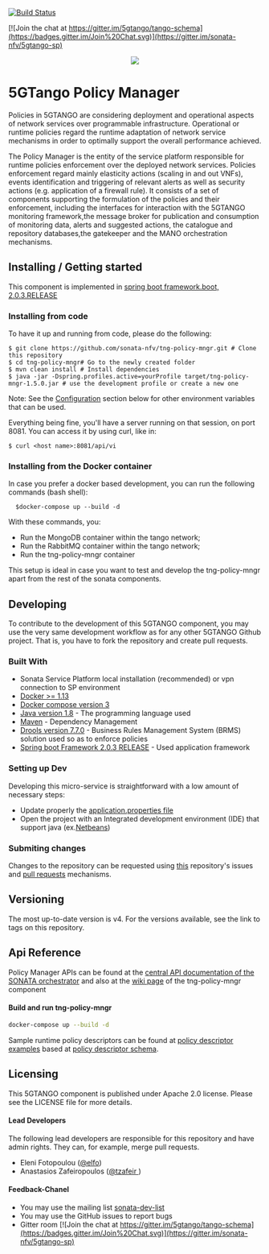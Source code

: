 [![Build Status](https://jenkins.sonata-nfv.eu/buildStatus/icon?job=tng-api-gtw/master)](https://jenkins.sonata-nfv.eu/job/tng-profiler)

[![Join the chat at https://gitter.im/5gtango/tango-schema](https://badges.gitter.im/Join%20Chat.svg)](https://gitter.im/sonata-nfv/5gtango-sp)

<p align="center"><img src="https://github.com/sonata-nfv/tng-api-gtw/wiki/images/sonata-5gtango-logo-500px.png" /></p>

# 5GTango Policy Manager

Policies in 5GTANGO are considering deployment and operational aspects of network services over programmable infrastructure. Operational or runtime policies regard the runtime adaptation of network service mechanisms in order to optimally support the overall performance achieved.

The Policy Manager is the entity of the service platform responsible for runtime policies enforcement over the deployed network services. Policies enforcement regard mainly elasticity actions (scaling in and out VNFs), events identification and triggering of relevant alerts as well as security actions (e.g. application of a firewall rule). It consists of a set of components supporting the formulation of the policies and their enforcement, including the interfaces for interaction with the 5GTANGO monitoring framework,the message broker for publication and consumption of monitoring data, alerts and suggested actions, the catalogue and repository databases,the gatekeeper and the MANO orchestration mechanisms.

## Installing / Getting started

This component is implemented in [spring boot framework.boot, 2.0.3.RELEASE ](https://spring.io/)

### Installing from code
To have it up and running from code, please do the following:
```
$ git clone https://github.com/sonata-nfv/tng-policy-mngr.git # Clone this repository
$ cd tng-policy-mngr# Go to the newly created folder
$ mvn clean install # Install dependencies
$ java -jar -Dspring.profiles.active=yourProfile target/tng-policy-mngr-1.5.0.jar # use the development profile or create a new one
```
Note: See the [Configuration](https://github.com/sonata-nfv/tng-policy-mngr/#configuration) section below for other environment variables that can be used.

Everything being fine, you'll have a server running on that session, on port 8081. You can access it by using curl, like in:
```
$ curl <host name>:8081/api/vi
```
 
### Installing from the Docker container
In case you prefer a docker based development, you can run the following commands (bash shell):

``` 
  $docker-compose up --build -d
```

With these commands, you:  

* Run the MongoDB container within the tango network;
* Run the RabbitMQ container within the tango network;
* Run the tng-policy-mngr container  
  
This setup is ideal in case you want to test and develop the tng-policy-mngr apart from the rest of the sonata components.

## Developing

To contribute to the development of this 5GTANGO component, you may use the very same development workflow as for any other 5GTANGO Github project. That is, you have to fork the repository and create pull requests.

###  Built With 

* Sonata Service Platform local installation (recommended) or vpn connection to SP environment 
* [Docker >= 1.13](https://www.docker.com/)
* [Docker compose version 3](https://docs.docker.com/compose/)
* [Java version 1.8](https://www.oracle.com/technetwork/java/javase/overview/java8-2100321.html) - The programming language used
* [Maven](https://maven.apache.org/) - Dependency Management
* [Drools version 7.7.0](https://www.drools.org/) - Business Rules Management System (BRMS) solution used so as to enforce policies
* [Spring boot Framework 2.0.3 RELEASE](https://spring.io/projects/spring-boot) - Used application framework

### Setting up Dev

Developing this micro-service is straightforward with a low amount of necessary steps:
* Update properly the [application.properties file](https://github.com/sonata-nfv/tng-policy-mngr/blob/master/src/main/resources/application-development.properties) 
* Open the project with an Integrated development environment (IDE) that support java (ex.[Netbeans](https://netbeans.org/))

### Submiting changes
Changes to the repository can be requested using [this](https://github.com/sonata-nfv/tng-policy-mngr/issues) repository's issues and [pull requests](https://github.com/sonata-nfv/tng-policy-mngr/pulls) mechanisms.

## Versioning
The most up-to-date version is v4. For the versions available, see the link to tags on this repository.

## Api Reference 

Policy Manager APIs can be found at the  [central API documentation of the SONATA orchestrator](https://sonata-nfv.github.io/tng-doc/?urls.primaryName=5GTANGO%20POLICY%20MANAGER%20REST%20API) and also at the [wiki page](https://github.com/sonata-nfv/tng-policy-mngr/wiki/API-reference) of the tng-policy-mngr component





#### Build and run tng-policy-mngr
```bash
docker-compose up --build -d
```
Sample runtime policy descriptors can be found at [policy descriptor examples](https://github.com/sonata-nfv/tng-schema/tree/master/policy-descriptor/examples) based at [policy descriptor schema](https://github.com/sonata-nfv/tng-schema/blob/master/policy-descriptor/policy-schema.yml).


## Licensing

This 5GTANGO component is published under Apache 2.0 license. Please see the LICENSE file for more details.

#### Lead Developers

The following lead developers are responsible for this repository and have admin rights. They can, for example, merge pull requests.

- Eleni Fotopoulou ([@elfo](https://github.com/efotopoulou))
- Anastasios Zafeiropoulos ([@tzafeir ](https://github.com/azafeiropoulos))

#### Feedback-Chanel
* You may use the mailing list [sonata-dev-list](mailto:sonata-dev@lists.atosresearch.eu)
* You may use the GitHub issues to report bugs
* Gitter room [![Join the chat at https://gitter.im/5gtango/tango-schema](https://badges.gitter.im/Join%20Chat.svg)](https://gitter.im/sonata-nfv/5gtango-sp)

